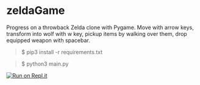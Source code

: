 # zeldaGame
Progress on a throwback Zelda clone with Pygame. Move with arrow keys, transform into wolf with w key, pickup items by walking over them, drop equipped weapon with spacebar.

> $ pip3 install -r requirements.txt

> $ python3 main.py

[![Run on Repl.it](https://repl.it/badge/github/GamerBean80/zeldaGame)](https://repl.it/github/GamerBean80/zeldaGame)

